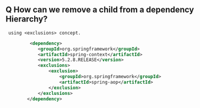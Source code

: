 
## **Q How can we remove a child from a dependency Hierarchy?**
     using <exclusions> concept.
```xml
         <dependency>
			<groupId>org.springframework</groupId>
			<artifactId>spring-context</artifactId>
			<version>5.2.8.RELEASE</version>
			<exclusions>
				<exclusion>
					<groupId>org.springframework</groupId>
					<artifactId>spring-aop</artifactId>
				</exclusion>
			</exclusions>
		</dependency>

```
